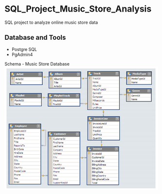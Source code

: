 # SQL_Project_Music_Store_Analysis
SQL project to analyze online music store data

## Database and Tools
* Postgre SQL
* PgAdmin4

Schema - Music Store Database  
![MusicDatabaseSchema](music_store_project/MusicDatabaseSchema.png)  
